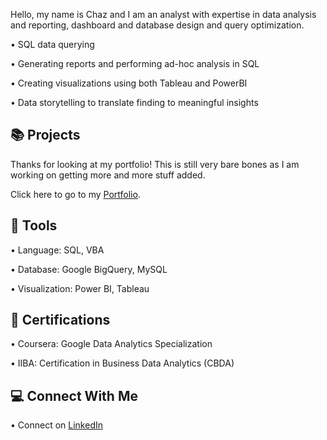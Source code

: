 

Hello, my name is Chaz and I am an analyst with expertise in data analysis and reporting, dashboard and database design and query optimization. 

• SQL data querying

• Generating reports and performing ad-hoc analysis in SQL

• Creating visualizations using both Tableau and PowerBI

• Data storytelling to translate finding to meaningful insights


## 📚 Projects
Thanks for looking at my portfolio! This is still very bare bones as I am working on getting more and more stuff added.

Click here to go to my [Portfolio](https://github.com/Chazzledazzle13/PortfolioProjects/blob/main/README.md).

## 🔧 Tools

• Language: SQL, VBA

• Database: Google BigQuery, MySQL

• Visualization: Power BI, Tableau

## 📃 Certifications

• Coursera: Google Data Analytics Specialization

• IIBA: Certification in Business Data Analytics (CBDA)

## 💻 Connect With Me

• Connect on [LinkedIn](https://www.linkedin.com/in/charles-mcgraw/)

